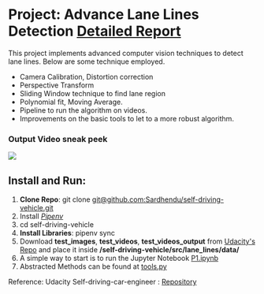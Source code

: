 

# Project: Advance Lane Lines Detection [Detailed Report](https://github.com/Sardhendu/self-driving-vehicle/blob/master/src/lane_line_advance/REPORT.md)

This project implements advanced computer vision techniques to detect lane lines. Below are some technique employed.

  * Camera Calibration, Distortion correction
  * Perspective Transform
  * Sliding Window technique to find lane region
  * Polynomial fit, Moving Average.
  * Pipeline to run the algorithm on videos.
  * Improvements on the basic tools to let to a more robust algorithm.

### Output Video sneak peek
 
![](https://github.com/Sardhendu/self-driving-vehicle/blob/master/src/lane_line_advance/image/output.gif)


## Install and Run:
1. **Clone Repo**: git clone [git@github.com:Sardhendu/self-driving-vehicle.git]()
2. Install [*Pipenv*](https://pipenv-fork.readthedocs.io/en/latest/)
3. cd self-driving-vehicle
3. **Install Libraries**: pipenv sync
4. Download **test_images**, **test_videos**, **test_videos_output** from [Udacity's Repo](https://github.com/udacity/CarND-LaneLines-P1) and place it inside  **/self-driving-vehicle/src/lane_lines/data/** 
5. A simple way to start is to run the Jupyter Notebook [P1.ipynb](https://github.com/Sardhendu/self-driving-vehicle/blob/master/src/lane_lines/P1.ipynb)
6. Abstracted Methods can be found at [tools.py](https://github.com/Sardhendu/self-driving-vehicle/blob/master/src/lane_lines/tools.py)

Reference:
Udacity Self-driving-car-engineer : [Repository](https://github.com/udacity/CarND-LaneLines-P1)
